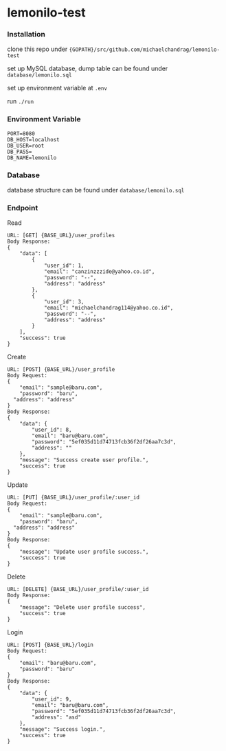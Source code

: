 # lemonilo-test

### Installation
clone this repo under `{GOPATH}/src/github.com/michaelchandrag/lemonilo-test`

set up MySQL database, dump table can be found under `database/lemonilo.sql`

set up environment variable at `.env`


run `./run`

### Environment Variable
```
PORT=8080
DB_HOST=localhost
DB_USER=root
DB_PASS=
DB_NAME=lemonilo
```

### Database
database structure can be found under
`database/lemonilo.sql`


### Endpoint
Read
```
URL: [GET] {BASE_URL}/user_profiles
Body Response:
{
    "data": [
        {
            "user_id": 1,
            "email": "canzinzzzide@yahoo.co.id",
            "password": "--",
            "address": "address"
        },
        {
            "user_id": 3,
            "email": "michaelchandrag114@yahoo.co.id",
            "password": "--",
            "address": "address"
        }
    ],
    "success": true
}
```

Create
```
URL: [POST] {BASE_URL}/user_profile
Body Request:
{
	"email": "sample@baru.com",
	"password": "baru",
  "address": "address"
}
Body Response:
{
    "data": {
        "user_id": 8,
        "email": "baru@baru.com",
        "password": "5ef035d11d74713fcb36f2df26aa7c3d",
        "address": ""
    },
    "message": "Success create user profile.",
    "success": true
}
```

Update
```
URL: [PUT] {BASE_URL}/user_profile/:user_id
Body Request:
{
	"email": "sample@baru.com",
	"password": "baru",
  "address": "address"
}
Body Response:
{
    "message": "Update user profile success.",
    "success": true
}
```

Delete
```
URL: [DELETE] {BASE_URL}/user_profile/:user_id
Body Response:
{
    "message": "Delete user profile success",
    "success": true
}
```

Login
```
URL: [POST] {BASE_URL}/login
Body Request:
{
	"email": "baru@baru.com",
	"password": "baru"
}
Body Response:
{
    "data": {
        "user_id": 9,
        "email": "baru@baru.com",
        "password": "5ef035d11d74713fcb36f2df26aa7c3d",
        "address": "asd"
    },
    "message": "Success login.",
    "success": true
}
```
